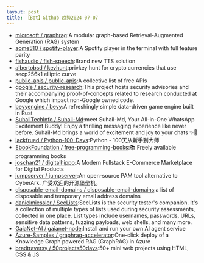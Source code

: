 ```yaml
---
layout: post
title: 【Bot】Github 趋势2024-07-07
---
```


* [microsoft / graphrag](https://github.com/microsoft/graphrag):A modular graph-based Retrieval-Augmented Generation (RAG) system
* [aome510 / spotify-player](https://github.com/aome510/spotify-player):A Spotify player in the terminal with full feature parity
* [fishaudio / fish-speech](https://github.com/fishaudio/fish-speech):Brand new TTS solution
* [albertobsd / keyhunt](https://github.com/albertobsd/keyhunt):privkey hunt for crypto currencies that use secp256k1 elliptic curve
* [public-apis / public-apis](https://github.com/public-apis/public-apis):A collective list of free APIs
* [google / security-research](https://github.com/google/security-research):This project hosts security advisories and their accompanying proof-of-concepts related to research conducted at Google which impact non-Google owned code.
* [bevyengine / bevy](https://github.com/bevyengine/bevy):A refreshingly simple data-driven game engine built in Rust
* [SuhailTechInfo / Suhail-Md](https://github.com/SuhailTechInfo/Suhail-Md):meet Suhail-Md, Your All-in-One WhatsApp Excitement Buddy! Enjoy a thrilling messaging experience like never before. Suhail-Md brings a world of excitement and joy to your chats ✨🤖
* [jackfrued / Python-100-Days](https://github.com/jackfrued/Python-100-Days):Python - 100天从新手到大师
* [EbookFoundation / free-programming-books](https://github.com/EbookFoundation/free-programming-books):📚 Freely available programming books
* [joschan21 / digitalhippo](https://github.com/joschan21/digitalhippo):A Modern Fullstack E-Commerce Marketplace for Digital Products
* [jumpserver / jumpserver](https://github.com/jumpserver/jumpserver):An open-source PAM tool alternative to CyberArk. 广受欢迎的开源堡垒机。
* [disposable-email-domains / disposable-email-domains](https://github.com/disposable-email-domains/disposable-email-domains):a list of disposable and temporary email address domains
* [danielmiessler / SecLists](https://github.com/danielmiessler/SecLists):SecLists is the security tester's companion. It's a collection of multiple types of lists used during security assessments, collected in one place. List types include usernames, passwords, URLs, sensitive data patterns, fuzzing payloads, web shells, and many more.
* [GaiaNet-AI / gaianet-node](https://github.com/GaiaNet-AI/gaianet-node):Install and run your own AI agent service
* [Azure-Samples / graphrag-accelerator](https://github.com/Azure-Samples/graphrag-accelerator):One-click deploy of a Knowledge Graph powered RAG (GraphRAG) in Azure
* [bradtraversy / 50projects50days](https://github.com/bradtraversy/50projects50days):50+ mini web projects using HTML, CSS & JS

